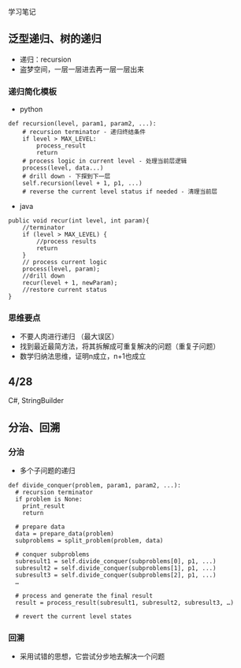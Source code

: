 学习笔记
## 泛型递归、树的递归
- 递归：recursion
- 盗梦空间，一层一层进去再一层一层出来

### 递归简化模板

- python
```
def recursion(level, param1, param2, ...):
    # recursion terminator - 递归终结条件
    if level > MAX_LEVEL:
        process_result
        return
    # process logic in current level - 处理当前层逻辑
    process(level, data...)
    # drill down - 下探到下一层
    self.recursion(level + 1, p1, ...)
    # reverse the current level status if needed - 清理当前层
```
- java
```
public void recur(int level, int param){
    //terminator
    if (level > MAX_LEVEL) {
        //process results
        return
    }
    // process current logic
    process(level, param);
    //drill down
    recur(level + 1, newParam);
    //restore current status
}   

```
### 思维要点
- 不要人肉进行递归 （最大误区）
- 找到最近最简方法，将其拆解成可重复解决的问题（重复子问题）
- 数学归纳法思维，证明n成立，n+1也成立


## 4/28
C#, StringBuilder

## 分治、回溯
### 分治
- 多个子问题的递归

```
def divide_conquer(problem, param1, param2, ...): 
  # recursion terminator 
  if problem is None: 
	print_result 
	return 

  # prepare data 
  data = prepare_data(problem) 
  subproblems = split_problem(problem, data) 

  # conquer subproblems 
  subresult1 = self.divide_conquer(subproblems[0], p1, ...) 
  subresult2 = self.divide_conquer(subproblems[1], p1, ...) 
  subresult3 = self.divide_conquer(subproblems[2], p1, ...) 
  …

  # process and generate the final result 
  result = process_result(subresult1, subresult2, subresult3, …)
	
  # revert the current level states
```

### 回溯
- 采用试错的思想，它尝试分步地去解决一个问题
